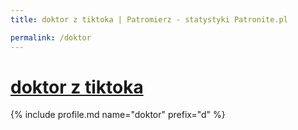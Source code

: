 ```yaml
---
title: doktor z tiktoka | Patromierz - statystyki Patronite.pl

permalink: /doktor
---
```


# [doktor z tiktoka](https://patronite.pl/doktor)

{% include profile.md name="doktor" prefix="d" %}

